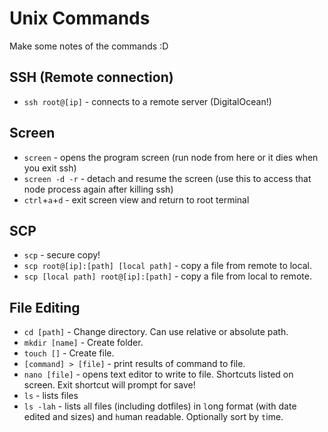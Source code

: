 # Unix Commands

Make some notes of the commands :D

## SSH (Remote connection)

- `ssh root@[ip]` - connects to a remote server (DigitalOcean!)

## Screen

- `screen` - opens the program screen (run node from here or it dies when you exit ssh)
- `screen -d -r` - detach and resume the screen (use this to access that node process again after killing ssh)
- `ctrl`+`a`+`d` - exit screen view and return to root terminal

## SCP

- `scp` - secure copy!
- `scp root@[ip]:[path] [local path]` - copy a file from remote to local.
- `scp [local path] root@[ip]:[path]` - copy a file from local to remote.

## File Editing

- `cd [path]` - Change directory. Can use relative or absolute path.
- `mkdir [name]` - Create folder.
- `touch []` - Create file.
- `[command] > [file]` - print results of command to file.
- `nano [file]` - opens text editor to write to file. Shortcuts listed on screen. Exit shortcut will prompt for save!
- `ls` - lists files
- `ls -lah` - lists `a`ll files (including dotfiles) in `l`ong format (with date edited and sizes) and `h`uman readable. Optionally sort by `t`ime.